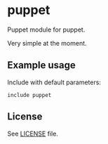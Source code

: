 # puppet

Puppet module for puppet.

Very simple at the moment.

## Example usage

Include with default parameters:
```
include puppet
```

## License

See [LICENSE](LICENSE) file.
